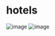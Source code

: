 # hotels
![image](https://user-images.githubusercontent.com/107072477/226166668-a506c486-44e5-4fc8-a27a-1ed2d16a72c7.png)
![image](https://user-images.githubusercontent.com/107072477/226166680-aa7699af-92c6-4f88-9fde-b61da65dfac8.png)
